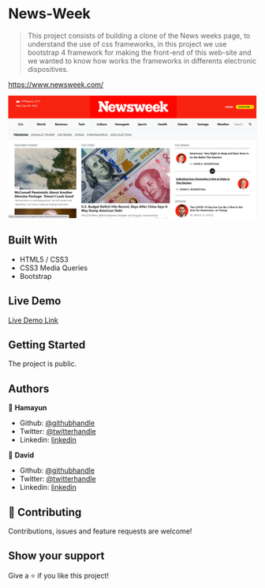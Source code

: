 # News-Week

> This project consists of building a clone of the News weeks page, to understand the use of css frameworks, in this project we use bootstrap 4 framework for making the front-end of this web-site and we wanted to know how works the frameworks in differents electronic dispositives.

https://www.newsweek.com/

![Alt text](https://github.com/Fanger53/News-Week/blob/master/assets/images/ss.PNG)

## Built With

- HTML5 / CSS3
- CSS3 Media Queries
- Bootstrap

## Live Demo

[Live Demo Link](https://rawcdn.githack.com/Fanger53/News-Week/5f2bb371db587b51a34f6c1b86a7ff7c9cc2ab4a/index.html)

## Getting Started

The project is public.

## Authors

👤 **Hamayun**

- Github: [@githubhandle](https://github.com/hamayun-cpu)
- Twitter: [@twitterhandle](https://twitter.com/hamayun_waheed?s=09&fbclid=IwAR0rfO9cMDDeCX8LfXf4cCNQDrL4LpJ02Q2csWhcT-VtMQ0Cy9EgTB4Wq8E)
- Linkedin: [linkedin](https://www.linkedin.com/in/hamayun-waheed-3527381b2/)

👤 **David**

- Github: [@githubhandle](https://github.com/Fanger53)
- Twitter: [@twitterhandle](https://twitter.com/DavidLe97005129)
- Linkedin: [linkedin](https://www.linkedin.com/in/hamayun-waheed/)

## 🤝 Contributing

Contributions, issues and feature requests are welcome!

## Show your support

Give a ⭐️ if you like this project!
